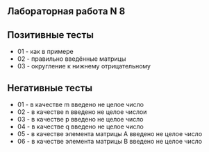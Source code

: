 ## Лабораторная работа N 8

## Позитивные тесты
- 01 - как в примере
- 02 - правильно введённые матрицы
- 03 - округление к нижнему отрицательному

## Негативные тесты
- 01 - в качестве m введено не целое число
- 02 - в качестве n введено не целое числои
- 03 - в качестве p введено не целое число
- 04 - в качестве q введено не целое число
- 05 - в качестве элемента матрицы A введено не целое число
- 06 - в качестве элемента матрицы B введено не целое число
